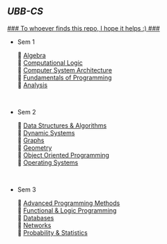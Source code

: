 ## *UBB-CS* ##

[ ### To whoever finds this repo, I hope it helps :) ### ](https://www.youtube.com/watch?v=iik25wqIuFo)

* Sem 1<br />

	📌  [Algebra](https://github.com/917-Truta-David/UBB-CS/tree/master/sem1/algebra) <br />
	📌  [Computational Logic](https://github.com/917-Truta-David/UBB-CS/tree/master/sem1/cl) <br />
	📌  [Computer System Architecture](https://github.com/917-Truta-David/UBB-CS/tree/master/sem1/csa) <br />
	📌  [Fundamentals of Programming](https://github.com/917-Truta-David/UBB-CS/tree/master/sem1/fp) <br />
	📌  [Analysis](https://github.com/917-Truta-David/UBB-CS/tree/master/sem1/analysis) <br />

<br />

*  Sem 2<br />

	📌  [Data Structures & Algorithms](https://github.com/917-Truta-David/UBB-CS/tree/master/sem2/dsa) <br />
	📌  [Dynamic Systems](https://github.com/917-Truta-David/UBB-CS/tree/master/sem2/ds) <br />
	📌  [Graphs](https://github.com/917-Truta-David/UBB-CS/tree/master/sem2/ga) <br />
	📌  [Geometry](https://github.com/917-Truta-David/UBB-CS/tree/master/sem2/geometry) <br />
	📌  [Object Oriented Programming](https://github.com/917-Truta-David/UBB-CS/tree/master/sem2/oop) <br />
	📌  [Operating Systems](https://github.com/917-Truta-David/UBB-CS/tree/master/sem2/os) <br />

<br />

*  Sem 3<br />

	📌  [Advanced Programming Methods]() <br />
	📌  [Functional & Logic Programming]() <br />
	📌  [Databases]() <br />
	📌  [Networks]() <br />
	📌  [Probability & Statistics]() <br />

